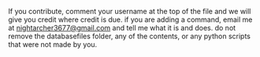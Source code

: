 If you contribute, comment your username at the top of the file and we will give you credit where credit is due.
if you are adding a command, email me at nightarcher3677@gmail.com and tell me what it is and does.
do not remove the databasefiles folder, any of the contents, or any python scripts that were not made by you.
